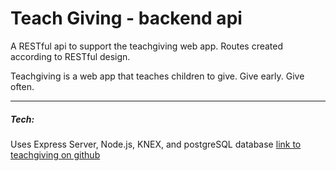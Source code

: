 # Teach Giving - backend api

A RESTful api to support the teachgiving web app. Routes created according to RESTful design.

Teachgiving is a web app that teaches children to give. Give early. Give often.

---

##### Tech:

Uses Express Server, Node.js, KNEX, and postgreSQL database
[link to teachgiving on github](https://github.com/corrimori/teachgiving.git)
